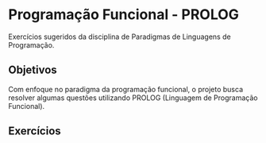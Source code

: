 # Programação Funcional - PROLOG

Exercícios sugeridos da disciplina de Paradigmas de Linguagens de Programação.

## Objetivos

Com enfoque no paradigma da programação funcional, o projeto busca resolver algumas questões utilizando PROLOG (Linguagem de Programação Funcional).

## Exercícios

